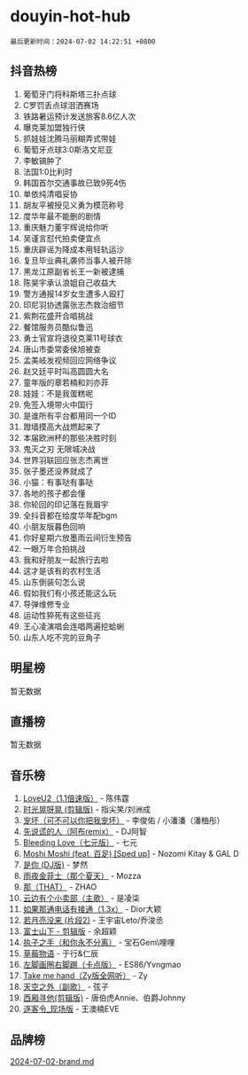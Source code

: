 # douyin-hot-hub

`最后更新时间：2024-07-02 14:22:51 +0800`

## 抖音热榜

1. 葡萄牙门将科斯塔三扑点球
1. C罗罚丢点球泪洒赛场
1. 铁路暑运预计发送旅客8.6亿人次
1. 曝克莱加盟独行侠
1. 抓娃娃沈腾马丽糊弄式带娃
1. 葡萄牙点球3:0斯洛文尼亚
1. 李敏镐肿了
1. 法国1:0比利时
1. 韩国首尔交通事故已致9死4伤
1. 单依纯清唱妥协
1. 胡友平被授见义勇为模范称号
1. 度华年最不能删的剧情
1. 重庆魅力董宇辉说给你听
1. 吴谨言怼代拍卖便宜点
1. 重庆辟谣为降成本用轻轨运沙
1. 复旦毕业典礼袭师当事人被开除
1. 黑龙江原副省长王一新被逮捕
1. 陈昊宇承认浪姐自己收益大
1. 警方通报14岁女生遭多人殴打
1. 印尼羽协透露张志杰救治细节
1. 紫荆花盛开合唱挑战
1. 餐馆服务员酷似鲁迅
1. 勇士官宣将退役克莱11号球衣
1. 唐山市委常委侯旭被查
1. 孟美岐发视频回应网络争议
1. 赵又廷平时叫高圆圆大名
1. 童年版的章若楠和刘亦菲
1. 娃娃：不是我蛋糕呢
1. 免签入境带火中国行
1. 是谁所有平台都用同一个ID
1. 蹬墙摸高大战燃起来了
1. 本届欧洲杯的那些决胜时刻
1. 鬼灭之刃 无限城决战
1. 世界羽联回应张志杰离世
1. 张子墨还没养就成了
1. 小猫：有事哒有事哒
1. 各地的孩子都会懂
1. 你轮回的印记落在我眉宇
1. 全抖音都在给度华年配bgm
1. 小朋友版暮色回响
1. 你好星期六放墨雨云间衍生预告
1. 一眼万年合拍挑战
1. 我和好朋友一起旅行去啦
1. 这才是该有的农村生活
1. 山东倒装句怎么说
1. 假如我们有小孩还能这么玩
1. 导弹维修专业
1. 运动性猝死有这些征兆
1. 王心凌演唱会连唱两遍挖蛤蜊
1. 山东人吃不完的豆角子

## 明星榜

暂无数据

## 直播榜

暂无数据

## 音乐榜

1. [LoveU2（1.1倍速版）](https://sf5-hl-cdn-tos.douyinstatic.com/obj/tos-cn-ve-2774/oQMeDffLaEmgMwgCOEMAFCI6INzoFPgWdD0rsa) - 陈伟霆
1. [时光晃呀晃 (剪辑版)](https://sf5-hl-cdn-tos.douyinstatic.com/obj/tos-cn-ve-2774/o8ACeQem3gwI1x3GIYGAfKG0LJebKFRJDwRwyW) - 指尖笑/刘洲成
1. [宠坏（可不可以你把我宠坏）](https://sf5-hl-cdn-tos.douyinstatic.com/obj/tos-cn-ve-2774/ocWI8ft2gd0rAfXKzvKGeMQM6fVLTLfA8UJzwl) - 李俊佑 / 小潘潘（潘柚彤）
1. [先说谎的人（阿布remix）](https://sf3-cdn-tos.douyinstatic.com/obj/tos-cn-ve-2774/owQtOFmAzBgxBKDOYfeCTQTgE9cDORrOQqmCZy) - DJ阿智
1. [Bleeding Love（七元版）](https://sf5-hl-cdn-tos.douyinstatic.com/obj/tos-cn-ve-2774/oEgC9eZFHQ1MfSRnrfkzFp8AayDWqAQMABBgUs) - 七元
1. [Moshi Moshi (feat. 百足) [Sped up]](https://sf5-hl-cdn-tos.douyinstatic.com/obj/tos-cn-ve-2774/ocCPFQcXJLeroaIdQLIGAoeeYM3OAUYGDguHXz) - Nozomi Kitay & GAL D
1. [是你 (DJ版)](https://sf5-hl-cdn-tos.douyinstatic.com/obj/tos-cn-ve-2774/1ec766e572b34c42853ce6315d426850) - 梦然
1. [雨夜金菲士（那个夏天）](https://sf3-cdn-tos.douyinstatic.com/obj/tos-cn-ve-2774/osPmPLDWQBBE2Z6bftCgYwkFaF4pEYEneXaZQs) - Mozza
1. [那（THAT）](https://sf5-hl-cdn-tos.douyinstatic.com/obj/tos-cn-ve-2774/oIIWGeBZCnlGx9tl0gFlCfwlQbj7QWAD8HYAGg) - ZHAO
1. [云边有个小卖部（主歌）](https://sf5-hl-cdn-tos.douyinstatic.com/obj/tos-cn-ve-2774/okvgzOZylLA4WYUHkAhpy5DrCiqAmBjiMIkJp) - 是凌柒
1. [如果那通电话有接通（1.3x）](https://sf5-hl-cdn-tos.douyinstatic.com/obj/tos-cn-ve-2774/ocJeJKhUhAJG8EYZiEFfGFAPkD3beMQ5mwDv1e) - Dior大颖
1. [若月亮没来 (片段2)](https://sf5-hl-cdn-tos.douyinstatic.com/obj/tos-cn-ve-2774/ocQavLLjkCOeDxGyYeIMGgNAIwJ0QXE1Ve3Fzv) - 王宇宙Leto/乔浚丞
1. [富士山下 - 剪辑版](https://sf3-cdn-tos.douyinstatic.com/obj/tos-cn-ve-2774/o4QGmeUZhQXvtC5BDkogeQni8WbdCBUJEYI12v) - 余超颖
1. [执子之手（和你永不分离）](https://sf3-cdn-tos.douyinstatic.com/obj/tos-cn-ve-2774/oU4mUWISThYfqtA61VOl8PAQGeK2LGGQfFCZfY) - 宝石Gem\哩哩
1. [草莓物语](https://sf3-cdn-tos.douyinstatic.com/obj/tos-cn-ve-2774/okynhJ7jEAIIZBfsLgYMEI8QC3WbQNN66RKzhT) - 于行&仁辰
1. [左脚画圈右脚踢（卡点版）](https://sf3-cdn-tos.douyinstatic.com/obj/tos-cn-ve-2774/oAoAIr8BJv8B7W4CEBMsaSfDWrAiF4izwIDMJg) - ES86/Yvngmao
1. [Take me hand（Zy版全网听）](https://sf5-hl-cdn-tos.douyinstatic.com/obj/tos-cn-ve-2774/owyUoUuVpA1I7BiszAYMSqbGseWQw8P7Ea2BiR) - Zy
1. [天空之外（副歌）](https://sf3-cdn-tos.douyinstatic.com/obj/tos-cn-ve-2774/oAYn0BTp8jS8iSyZSHMUWAikyvAWI1c7aiJTr) - 弦子
1. [西厢寻他(剪辑版)](https://sf5-hl-cdn-tos.douyinstatic.com/obj/tos-cn-ve-2774/oUsAVfAQKlRNxEv5qxvIB8o5qmIWUcXbzJKJhw) - 唐伯虎Annie、伯爵Johnny
1. [逐客令_现场版](https://sf5-hl-cdn-tos.douyinstatic.com/obj/tos-cn-ve-2774/okjvqFftEMAIgLPvI8f4MT5CZVyxmDQdBOwjBv) - 王澳楠EVE

## 品牌榜

[2024-07-02-brand.md](2024-07-02-brand.md)
